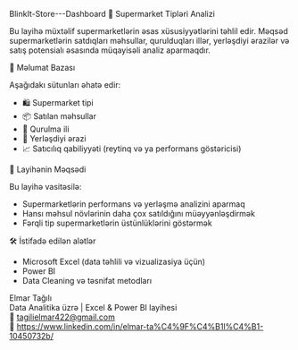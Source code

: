 BlinkIt-Store---Dashboard
🛒 Supermarket Tipləri Analizi

Bu layihə müxtəlif supermarketlərin əsas xüsusiyyətlərini təhlil edir. Məqsəd supermarketlərin satdıqları məhsullar, qurulduqları illər, yerləşdiyi ərazilər və satış potensialı əsasında müqayisəli analiz aparmaqdır.

📌 Məlumat Bazası

Aşağıdakı sütunları əhatə edir:
- 🛍️ Supermarket tipi 
- 📦 Satılan məhsullar
- 📅 Qurulma ili
- 📍 Yerləşdiyi ərazi
- 📈 Satıcılıq qabiliyyəti (reytinq və ya performans göstəricisi)

 🎯 Layihənin Məqsədi

Bu layihə vasitəsilə:
- Supermarketlərin performans və yerləşmə analizini aparmaq
- Hansı məhsul növlərinin daha çox satıldığını müəyyənləşdirmək
- Fərqli tip supermarketlərin üstünlüklərini göstərmək

 🛠️ İstifadə edilən alətlər

- Microsoft Excel (data təhlili və vizualizasiya üçün)
- Power BI 
- Data Cleaning və təsnifat metodları





Elmar Tağılı  
Data Analitika üzrə | Excel & Power BI layihesi  
📧 tagilielmar422@gmail.com  
🔗 https://www.linkedin.com/in/elmar-ta%C4%9F%C4%B1l%C4%B1-10450732b/
